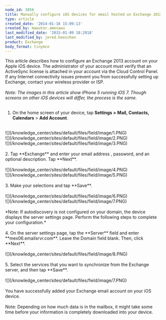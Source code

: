 ```yaml
---
node_id: 3856
title: Manually configure iOS devices for email hosted on Exchange 2013
type: article
created_date: '2014-01-16 15:09:13'
created_by: mawutor.amesawu
last_modified_date: '2015-01-09 18:2018'
last_modified_by: jered.heeschen
product: Exchange
body_format: tinymce
---
```


This article describes how to configure an Exchange 2013 account on your
Apple iOS device.  The administrator of your account must verify that an
ActiveSync license is attached in your account via the Cloud Control
Panel.  If any Internet connectivity issues prevent you from
successfully setting up Exchange, contact your wireless provider or
ISP.<br>
 <br>
 *Note:  The images in this article show iPhone 5 running iOS 7.  Though
screens on other iOS devices will differ, the process is the same.*<br>
 <br>
 1. On the home screen of your device, tap **Settings \>** **Mail,
Contacts, Calendars** \> **Add Account**.<br>
 <br>
 ![](/knowledge_center/sites/default/files/field/image/1.PNG)<br>
 ![](/knowledge_center/sites/default/files/field/image/2.PNG)<br>
 ![](/knowledge_center/sites/default/files/field/image/3.PNG)<br>
 <br>
 2. Tap **Exchange** and enter your email address , password, and an
optional description. Tap **Next**.<br>
 <br>
 ![](/knowledge_center/sites/default/files/field/image/4.PNG)<br>
 ![](/knowledge_center/sites/default/files/field/image/5.PNG)<br>
 <br>
 3. Make your selections and tap **Save**.<br>
 <br>
 ![](/knowledge_center/sites/default/files/field/image/6.PNG)<br>
 ![](/knowledge_center/sites/default/files/field/image/7.PNG)<br>
 <br>
 *Note: If autodiscovery is not configured on your domain, the device
displays the server settings page. Perform the following steps to
complete your configuration.*<br>
 <br>
 4. On the server settings page, tap the **Server** field and enter
**mex06.emailsrvr.com**. Leave the Domain field blank. Then, click
**Next**.<br>
 <br>
 ![](/knowledge_center/sites/default/files/field/image/8.PNG)<br>
 <br>
 5. Select the services that you want to synchronize from the Exchange
server, and then tap **Save**.<br>
 <br>
 ![](/knowledge_center/sites/default/files/field/image/7.PNG)<br>
 <br>
 You have successfully added your Exchange email account on your iOS
device.<br>
 <br>
 Note: Depending on how much data is in the mailbox, it might take some
time before your information is completely downloaded into your device.

